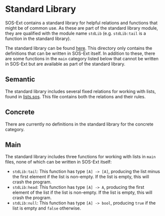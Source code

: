 # Standard Library
SOS-Ext contains a standard library for helpful relations and
functions that might be of common use.  As these are part of the
standard library module, they are qualified with the module name
`stdLib` (e.g. `stdLib:tail` is a function in the standard library).

The standard library can be found [here](../stdLib).  This directory
only contains the definitions that can be written in SOS-Ext itself.
In addition to these, there are some functions in the `main` category
listed below that cannot be written in SOS-Ext but are available as
part of the standard library.


## Semantic
The standard library includes several fixed relations for working with
lists, found in [lists.sos](../stdLib/lists.sos).  This file contains
both the relations and their rules.


## Concrete
There are currently no definitions in the standard library for the
concrete category.


## Main
The standard library includes three functions for working with lists
in `main` files, none of which can be written in SOS-Ext itself:
* `stdLib:tail`:  This function has type `[A] -> [A]`, producing
  the list minus the first element if the list is non-empty.  If the
  list is empty, this will crash the program.
* `stdLib:head`:  This function has type `[A] -> A`, producing the
  first element of the list if the list is non-empty.  If the list is
  empty, this will crash the program.
* `stdLib:null`:  This function has type `[A] -> bool`, producing
  `true` if the list is empty and `false` otherwise.
